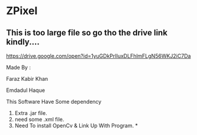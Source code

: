 ZPixel
========

## This is too large file so go tho the drive link kindly....

https://drive.google.com/open?id=1yuGDkPrlIuxDLFhlmFLgN56WKJ2iC7Da


Made By :

Faraz Kabir Khan 

Emdadul Haque


This Software Have Some dependency

1. Extra .jar file.
2. need some .xml file.
3. Need To install OpenCv & Link Up With  Program. *

